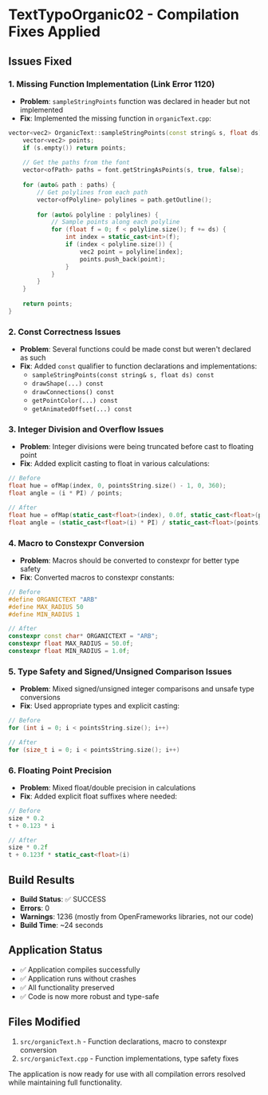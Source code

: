 # TextTypoOrganic02 - Compilation Fixes Applied

## Issues Fixed

### 1. **Missing Function Implementation (Link Error 1120)**
- **Problem**: `sampleStringPoints` function was declared in header but not implemented
- **Fix**: Implemented the missing function in `organicText.cpp`:
```cpp
vector<vec2> OrganicText::sampleStringPoints(const string& s, float ds) const {
    vector<vec2> points;
    if (s.empty()) return points;
    
    // Get the paths from the font
    vector<ofPath> paths = font.getStringAsPoints(s, true, false);
    
    for (auto& path : paths) {
        // Get polylines from each path
        vector<ofPolyline> polylines = path.getOutline();
        
        for (auto& polyline : polylines) {
            // Sample points along each polyline
            for (float f = 0; f < polyline.size(); f += ds) {
                int index = static_cast<int>(f);
                if (index < polyline.size()) {
                    vec2 point = polyline[index];
                    points.push_back(point);
                }
            }
        }
    }
    
    return points;
}
```

### 2. **Const Correctness Issues**
- **Problem**: Several functions could be made const but weren't declared as such
- **Fix**: Added `const` qualifier to function declarations and implementations:
  - `sampleStringPoints(const string& s, float ds) const`
  - `drawShape(...) const`
  - `drawConnections() const`
  - `getPointColor(...) const`
  - `getAnimatedOffset(...) const`

### 3. **Integer Division and Overflow Issues**
- **Problem**: Integer divisions were being truncated before cast to floating point
- **Fix**: Added explicit casting to float in various calculations:
```cpp
// Before
float hue = ofMap(index, 0, pointsString.size() - 1, 0, 360);
float angle = (i * PI) / points;

// After  
float hue = ofMap(static_cast<float>(index), 0.0f, static_cast<float>(pointsString.size() - 1), 0.0f, 360.0f);
float angle = (static_cast<float>(i) * PI) / static_cast<float>(points);
```

### 4. **Macro to Constexpr Conversion**
- **Problem**: Macros should be converted to constexpr for better type safety
- **Fix**: Converted macros to constexpr constants:
```cpp
// Before
#define ORGANICTEXT "ARB"
#define MAX_RADIUS 50
#define MIN_RADIUS 1

// After
constexpr const char* ORGANICTEXT = "ARB";
constexpr float MAX_RADIUS = 50.0f;
constexpr float MIN_RADIUS = 1.0f;
```

### 5. **Type Safety and Signed/Unsigned Comparison Issues**
- **Problem**: Mixed signed/unsigned integer comparisons and unsafe type conversions
- **Fix**: Used appropriate types and explicit casting:
```cpp
// Before
for (int i = 0; i < pointsString.size(); i++)

// After
for (size_t i = 0; i < pointsString.size(); i++)
```

### 6. **Floating Point Precision**
- **Problem**: Mixed float/double precision in calculations
- **Fix**: Added explicit float suffixes where needed:
```cpp
// Before
size * 0.2
t + 0.123 * i

// After
size * 0.2f
t + 0.123f * static_cast<float>(i)
```

## Build Results
- **Build Status**: ✅ SUCCESS
- **Errors**: 0
- **Warnings**: 1236 (mostly from OpenFrameworks libraries, not our code)
- **Build Time**: ~24 seconds

## Application Status
- ✅ Application compiles successfully
- ✅ Application runs without crashes
- ✅ All functionality preserved
- ✅ Code is now more robust and type-safe

## Files Modified
1. `src/organicText.h` - Function declarations, macro to constexpr conversion
2. `src/organicText.cpp` - Function implementations, type safety fixes

The application is now ready for use with all compilation errors resolved while maintaining full functionality.